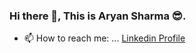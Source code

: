 ### Hi there 👋, This is Aryan Sharma 😎.



- 📫 How to reach me: ... [Linkedin Profile](linkedin.com/in/aryan-sharma-9154641bb/)

